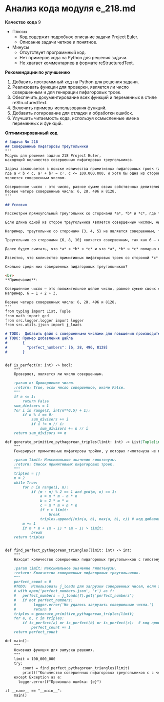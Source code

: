 # Анализ кода модуля e_218.md

**Качество кода**
9
-  Плюсы
    - Код содержит подробное описание задачи Project Euler.
    -  Описание задачи четкое и понятное.
-  Минусы
    -  Отсутствует программный код.
    -  Нет примеров кода на Python для решения задачи.
    -  Не хватает комментариев в формате reStructuredText.

**Рекомендации по улучшению**
1.  Добавить программный код на Python для решения задачи.
2.  Реализовать функции для проверки, является ли число совершенным и для генерации пифагоровых троек.
3.  Обеспечить документирование всех функций и переменных в стиле reStructuredText.
4.  Включить примеры использования функций.
5.  Добавить логирование для отладки и обработки ошибок.
6.  Улучшить читаемость кода, используя осмысленные имена переменных и функций.

**Оптимизированный код**
```markdown
# Задача No 218
## Совершенные пифагоровы треугольники
"""
Модуль для решения задачи 218 Project Euler,
находящий количество совершенных пифагоровых треугольников.

Задача заключается в поиске количества примитивных пифагоровых троек (a, b, c),
где a < b < c, a² + b² = c², c <= 100,000,000, и хотя бы одна из сторон a, b, c
является совершенным числом.

Совершенное число - это число, равное сумме своих собственных делителей.
Первые четыре совершенные числа: 6, 28, 496 и 8128.
"""

## Условия

Рассмотрим прямоугольный треугольник со сторонами *a*, *b* и *c*, где *a*, *b* и *c* — целые числа, образующие пифагорову тройку (т.е. *a*² + *b*² = *c*²).

Если длина одной из сторон треугольника является совершенным числом, мы будем называть такой треугольник совершенным пифагоровым треугольником.

Например, треугольник со сторонами {3, 4, 5} не является совершенным, так как ни одна из его сторон не является совершенным числом.

Треугольник со сторонами {6, 8, 10} является совершенным, так как 6 — совершенное число.

Далее будем считать, что *a* < *b* < *c* и что *a*, *b* и *c* попарно взаимно простые.

Известно, что количество примитивных пифагоровых троек со стороной *c* ≤ 100 000 000 равно 15 391 376.

Сколько среди них совершенных пифагоровых треугольников?

<br>
**Примечание**:

Совершенное число — это положительное целое число, равное сумме своих собственных делителей (все делители, кроме самого числа).
Например, 6 = 1 + 2 + 3.

Первые четыре совершенных числа: 6, 28, 496 и 8128.
"""
from typing import List, Tuple
from math import gcd
from src.logger.logger import logger
from src.utils.jjson import j_loads

# TODO:  Добавить файл с совершенными числами для повышения производительности.
# TODO: Пример добавления файла
#       {
#         "perfect_numbers": [6, 28, 496, 8128]
#       }


def is_perfect(n: int) -> bool:
    """
    Проверяет, является ли число совершенным.

    :param n: Проверяемое число.
    :return: True, если число совершенное, иначе False.
    """
    if n <= 1:
        return False
    sum_divisors = 1
    for i in range(2, int(n**0.5) + 1):
        if n % i == 0:
            sum_divisors += i
            if i != n // i:
                sum_divisors += n // i
    return sum_divisors == n

def generate_primitive_pythagorean_triples(limit: int) -> List[Tuple[int, int, int]]:
    """
    Генерирует примитивные пифагоровы тройки, у которых гипотенуза не превышает заданный предел.

    :param limit: Максимальное значение гипотенузы.
    :return: Список примитивных пифагоровых троек.
    """
    triples = []
    m = 2
    while True:
        for n in range(1, m):
            if (m - n) % 2 == 1 and gcd(m, n) == 1:
                a = m * m - n * n
                b = 2 * m * n
                c = m * m + n * n
                if c > limit:
                    break
                triples.append((min(a, b), max(a, b), c)) # код добавляет кортеж с отсортированными a и b
        m += 1
        if m * m + (m - 1) * (m - 1) > limit:
            break
    return triples


def find_perfect_pythagorean_triangles(limit: int) -> int:
    """
    Находит количество совершенных пифагоровых треугольников с гипотенузой не больше заданного предела.

    :param limit: Максимальное значение гипотенузы.
    :return: Количество совершенных пифагоровых треугольников.
    """
    perfect_count = 0
    #TODO:  Использовать j_loads для загрузки совершенных чисел, если это необходимо.
    # with open('perfect_numbers.json', 'r') as f:
    #   perfect_numbers = j_loads(f).get('perfect_numbers')
    #   if not perfect_numbers:
    #        logger.error('Не удалось загрузить совершенные числа.')
    #        return 0
    triples = generate_primitive_pythagorean_triples(limit)
    for a, b, c in triples:
        if is_perfect(a) or is_perfect(b) or is_perfect(c):  # код проверяет, является ли какая-либо из сторон совершенным числом
            perfect_count += 1
    return perfect_count

def main():
    """
    Основная функция для запуска решения.
    """
    limit = 100_000_000
    try:
        count = find_perfect_pythagorean_triangles(limit)
        print(f"Количество совершенных пифагоровых треугольников с c <= {limit}: {count}")
    except Exception as e:
      logger.error(f"Произошла ошибка: {e}")

if __name__ == "__main__":
    main()
```